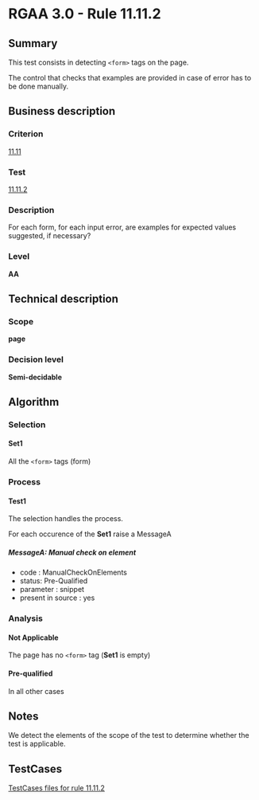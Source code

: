 # RGAA 3.0 -  Rule 11.11.2

## Summary

This test consists in detecting `<form>` tags on the page.

The control that checks that examples are provided in case of error has to be done manually.

## Business description

### Criterion

[11.11](http://disic.github.io/rgaa_referentiel_en/RGAA3.0_Criteria_English_version_v1.html#crit-11-11)

### Test

[11.11.2](http://disic.github.io/rgaa_referentiel_en/RGAA3.0_Criteria_English_version_v1.html#test-11-11-2)

### Description
For each form, for
    each input error, are examples for expected values
    suggested, if necessary? 


### Level

**AA**

## Technical description

### Scope

**page**

### Decision level

**Semi-decidable**

## Algorithm

### Selection

#### Set1

All the `<form>` tags (form)

### Process

#### Test1

The selection handles the process.

For each occurence of the **Set1** raise a MessageA

##### MessageA: Manual check on element

-   code : ManualCheckOnElements
-   status: Pre-Qualified
-   parameter : snippet
-   present in source : yes

### Analysis

#### Not Applicable

The page has no `<form>` tag (**Set1** is empty)

#### Pre-qualified

In all other cases

## Notes

We detect the elements of the scope of the test to determine whether the
test is applicable.



##  TestCases 

[TestCases files for rule 11.11.2](https://github.com/Asqatasun/Asqatasun/tree/master/rules/rules-rgaa3.0/src/test/resources/testcases/rgaa30/Rgaa30Rule111102/) 


